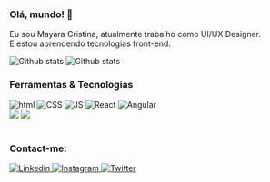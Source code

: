 <h3> Olá, mundo!  👋</h3> 
<p>Eu sou Mayara Cristina, atualmente trabalho como UI/UX Designer. <br>E estou aprendendo tecnologias front-end. 
</p>

<div>
  <img alt="Github stats" src="https://github-readme-stats.vercel.app/api?username=maycristina&theme=buefy&show_icons=true"/>
  <img alt="Github stats" src="https://github-readme-stats.vercel.app/api/top-langs/?username=maycristina"/><br>

  <!--<img alt="Toplanguages" src="https://github-readme-stats.vercel.app/api/wakatime?username=maycristina"/>-->

</div>


<div>
  <h3>Ferramentas & Tecnologias</h2>
<img alt="html" src="https://img.shields.io/badge/HTML5-E34F26?style=for-the-badge&logo=html5&logoColor=white"/>
<img alt="CSS" src="https://img.shields.io/badge/CSS3-1572B6?style=for-the-badge&logo=css3&logoColor=white"/> 
<img alt="JS" src="https://img.shields.io/badge/JavaScript-F7DF1E?style=for-the-badge&logo=javascript&logoColor=black"/> 
<img alt="React" src="https://img.shields.io/badge/React-20232A?style=for-the-badge&logo=react&logoColor=61DAFB"/> 
 <img alt="Angular" src="https://img.shields.io/badge/angular-%23DD0031.svg?style=for-the-badge&logo=angular&logoColor=white">
  <br>
 
<img src="https://img.icons8.com/color/30/000000/figma--v2.png"/>
  <img src="https://img.icons8.com/color/30/000000/adobe-photoshop--v2.png"/>
  
</div>
<div><br>
  <h3> Contact-me:</h3>
 <a href="https://www.linkedin.com/in/mayara-cristina"><img alt="Linkedin" src="https://img.shields.io/badge/LinkedIn-0077B5?style=for-the-badge&logo=linkedin&logoColor=white">   </a> 
  <a href="https://www.instagram.com/mayara.dsgn/"><img alt="Instagram" src="https://img.shields.io/badge/Instagram-E4405F?style=for-the-badge&logo=instagram&logoColor=white">   </a> 
  <a href="https://twitter.com/mayaracrst"> <img alt="Twitter" src="https://img.shields.io/badge/Twitter-1DA1F2?style=for-the-badge&logo=twitter&logoColor=white"/></a>
</div>

<!--
**maycristina/maycristina** is a ✨ _special_ ✨ repository because its `README.md` (this file) appears on your GitHub profile.

Here are some ideas to get you started:

- 🔭 I’m currently working on ...
- 🌱 I’m currently learning ...
- 👯 I’m looking to collaborate on ...
- 🤔 I’m looking for help with ...
- 💬 Ask me about ...
- 📫 How to reach me: ...
- 😄 Pronouns: ...
- ⚡ Fun fact: ...
-->

